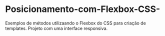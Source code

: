 # Posicionamento-com-Flexbox-CSS-
Exemplos de métodos utilizaando o Flexbox do CSS para criação de templates. Projeto com uma interface responsiva.

